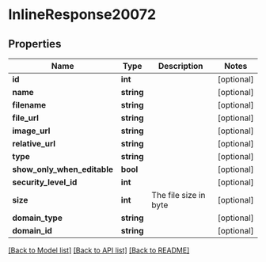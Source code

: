 # InlineResponse20072

## Properties
Name | Type | Description | Notes
------------ | ------------- | ------------- | -------------
**id** | **int** |  | [optional] 
**name** | **string** |  | [optional] 
**filename** | **string** |  | [optional] 
**file_url** | **string** |  | [optional] 
**image_url** | **string** |  | [optional] 
**relative_url** | **string** |  | [optional] 
**type** | **string** |  | [optional] 
**show_only_when_editable** | **bool** |  | [optional] 
**security_level_id** | **int** |  | [optional] 
**size** | **int** | The file size in byte | [optional] 
**domain_type** | **string** |  | [optional] 
**domain_id** | **string** |  | [optional] 

[[Back to Model list]](../../README.md#documentation-for-models) [[Back to API list]](../../README.md#documentation-for-api-endpoints) [[Back to README]](../../README.md)

